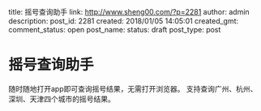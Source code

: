 title: 摇号查询助手
link: http://www.sheng00.com/?p=2281
author: admin
description: 
post_id: 2281
created: 2018/01/05 14:05:01
created_gmt: 
comment_status: open
post_name: 
status: draft
post_type: post

# 摇号查询助手

随时随地打开app即可查询摇号结果，无需打开浏览器。 支持查询广州、杭州、深圳、天津四个城市的摇号结果。